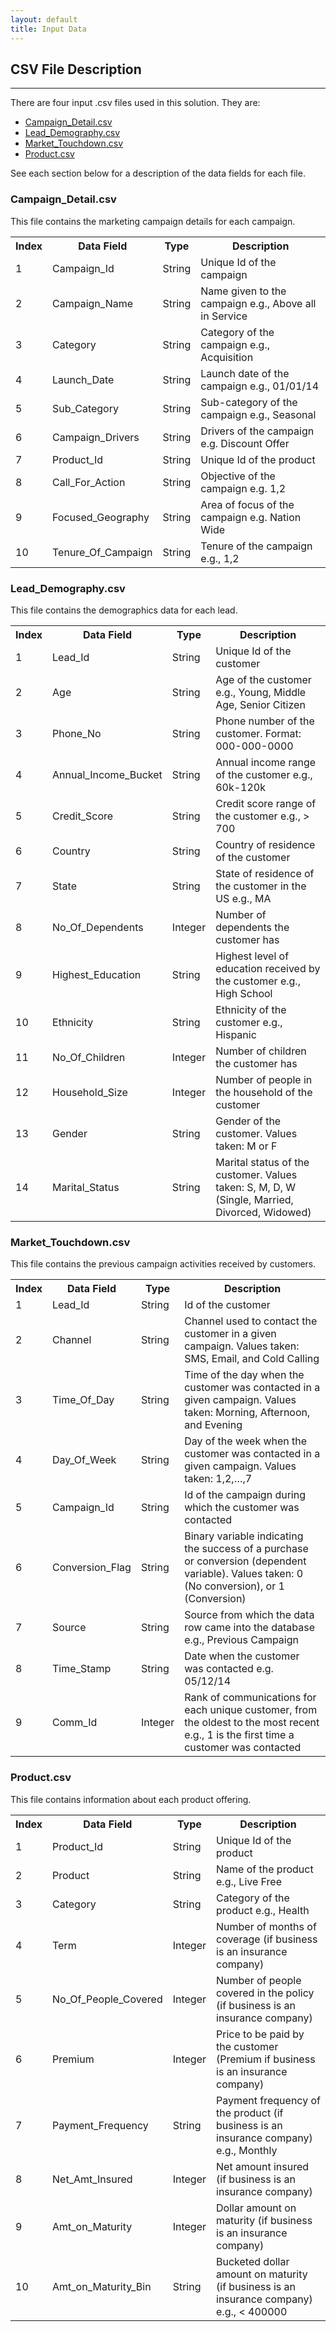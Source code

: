 ```yaml
---
layout: default
title: Input Data
---
```


## CSV File Description
--------------------------

There are four input .csv files used in this solution. They are:
* [Campaign_Detail.csv](#campaign-detail)
* [Lead_Demography.csv](#lead-demography)
* [Market_Touchdown.csv](#market-touchdown)
* [Product.csv](#product)

See each section below for a description of the data fields for each file.

<h3 id="campaign-detail">Campaign_Detail.csv</h3>
			
This file contains the marketing campaign details for each campaign.
<table class="table table-striped table-condensed">
<tr><th>Index</th><th>Data Field</th><th>Type</th><th>Description</th></tr>
<tr><td>1</td><td>	Campaign_Id</td><td>String</td><td>Unique Id of the campaign </td></tr>
<tr><td>2</td><td>	Campaign_Name</td><td>String</td><td>Name given to the campaign e.g., Above all in Service</td></tr>
<tr><td>3</td><td>	Category</td><td>String</td><td>Category of the campaign e.g., Acquisition</td></tr>
<tr><td>4</td><td>	Launch_Date</td><td>String</td><td>Launch date of the campaign e.g., 01/01/14</td></tr>
<tr><td>5</td><td>	Sub_Category</td><td>String</td><td>Sub-category of the campaign e.g., Seasonal</td></tr>
<tr><td>6</td><td>	Campaign_Drivers</td><td>String</td><td>Drivers of the campaign e.g. Discount Offer</td></tr>
<tr><td>7</td><td>	Product_Id</td><td>String</td><td>Unique Id of the product</td></tr>
<tr><td>8</td><td>	Call_For_Action</td><td>String</td><td>Objective of the campaign e.g. 1,2 </td></tr>
<tr><td>9</td><td>	Focused_Geography</td><td>String</td><td>Area of focus of the campaign e.g. Nation Wide</td></tr>
<tr><td>10</td><td>	Tenure_Of_Campaign</td><td>String</td><td>Tenure of the campaign e.g., 1,2</td></tr>
</table>

<h3 id="lead-demography">Lead_Demography.csv	</h3>

This file contains the demographics data for each lead.
<table class="table table-striped table-condensed">
<tr><th>Index</th><th>Data Field</th><th>Type</th><th>Description</th></tr>
<tr><td>1</td><td>	Lead_Id</td><td>String</td><td>	Unique Id of the customer </td></tr>
<tr><td>2</td><td>	Age	</td><td> String</td><td>Age of the customer e.g., Young, Middle Age, Senior Citizen</td></tr>
<tr><td>3</td><td>	Phone_No</td><td>String</td><td>Phone number of the customer.  Format: 000-000-0000</td></tr>
<tr><td>4</td><td>	Annual_Income_Bucket</td><td>String</td><td>Annual income range of the customer e.g., 60k-120k</td></tr>
<tr><td>5</td><td> Credit_Score</td><td>String</td><td>Credit score range of the customer e.g., > 700</td></tr>
<tr><td>6</td><td> Country</td><td>String</td><td>Country of residence of the customer</td></tr>
<tr><td>7</td><td>	State</td><td>String</td><td>State of residence of the customer in the US e.g., MA</td></tr>
<tr><td>8</td><td>	No_Of_Dependents</td><td>Integer</td><td>Number of dependents the customer has</td></tr>
<tr><td>9</td><td>	Highest_Education</td><td>String</td><td>Highest level of education received by the customer e.g., High School</td></tr>
<tr><td>10</td><td>	Ethnicity</td><td>String</td><td>Ethnicity of the customer e.g., Hispanic</td></tr>
<tr><td>11</td><td>	No_Of_Children</td><td>Integer</td><td>Number of children the customer has</td></tr>
<tr><td>12</td><td>	Household_Size</td><td>Integer</td><td>Number of people in the household of the customer</td></tr>
<tr><td>13</td><td>	Gender</td><td> String</td><td>	Gender of the customer.  Values taken: M or F</td></tr>
<tr><td>14</td><td>	Marital_Status</td><td>String</td><td>Marital status of the customer.  Values taken:  S, M, D, W (Single, Married, Divorced, Widowed)</td></tr>
</table>

<h3 id="market-touchdown">Market_Touchdown.csv</h3>

This file contains the previous campaign activities received by customers.
<table class="table table-striped table-condensed">
<tr><th>Index</th><th>Data Field</th><th>Type</th><th>Description</th></tr>
<tr><td>1</td><td>Lead_Id</td><td>String</td><td>Id of the customer</td></tr>
<tr><td>2</td><td>Channel</td><td>String</td><td>Channel used to contact the customer in a given campaign. Values taken:  SMS, Email, and Cold Calling</td></tr>
<tr><td>3</td><td>Time_Of_Day</td><td>String</td><td>Time of the day when the customer was contacted  in a given campaign.  Values taken:  Morning, Afternoon, and Evening</td></tr>
<tr><td>4</td><td>Day_Of_Week</td><td>String</td><td>Day of the week when the customer was contacted  in a given campaign. Values taken: 1,2,…,7</td></tr>
<tr><td>5</td><td>Campaign_Id</td><td>String</td><td>Id of the campaign during which the customer was contacted</td></tr>
<tr><td>6</td><td>	Conversion_Flag</td><td>String</td><td>	Binary variable indicating the success of a purchase or conversion (dependent variable).  Values taken: 0 (No conversion), or 1 (Conversion)</td></tr>
<tr><td>7</td><td>Source</td><td>String</td><td>	Source from which the data row came into the database
e.g., Previous Campaign</td></tr>
<tr><td>8</td><td>Time_Stamp</td><td>String</td><td>Date when the customer was contacted
e.g. 05/12/14</td></tr>
<tr><td>9</td><td>Comm_Id</td><td>Integer</td><td>Rank of communications for each unique customer, from the oldest to the most recent e.g., 1 is the first time a customer was contacted</td></tr>
</table>

<h3 id="product">	Product.csv		</h3>

This file contains information about each product offering.
<table class="table table-striped table-condensed">
<tr><th>Index</th><th>Data Field</th><th>Type</th><th>Description</th></tr>
<tr><td>1</td><td>	Product_Id</td><td>	String</td><td>Unique Id of the product</td></tr>
<tr><td>2</td><td>	Product</td><td>String</td><td>Name of the product e.g., Live Free</td></tr>
<tr><td>3</td><td>	Category</td><td>String</td><td>Category of the product e.g., Health</td></tr>
<tr><td>4</td><td>	Term</td><td>Integer</td><td>Number of months of coverage (if business is an insurance company)</td></tr>
<tr><td>5</td><td>	No_Of_People_Covered</td><td>Integer</td><td>Number of people covered in the policy (if business is an insurance company)</td></tr>
<tr><td>6</td><td>	Premium</td><td>Integer</td><td>Price to be paid by the customer (Premium if business is an insurance company)</td></tr>
<tr><td>7</td><td>	Payment_Frequency</td><td>String</td><td>Payment frequency of the product (if business is an insurance company) e.g., Monthly</td></tr>
<tr><td>8</td><td>	Net_Amt_Insured</td><td>Integer</td><td>Net amount insured (if business is an insurance company)</td></tr>
<tr><td>9</td><td>	Amt_on_Maturity</td><td> Integer</td><td>Dollar amount on maturity (if business is an insurance company)</td></tr>
<tr><td>10</td><td>	Amt_on_Maturity_Bin</td><td>String</td><td>Bucketed dollar amount on maturity (if business is an insurance company) e.g., &lt; 400000 </td></tr>
</table>
